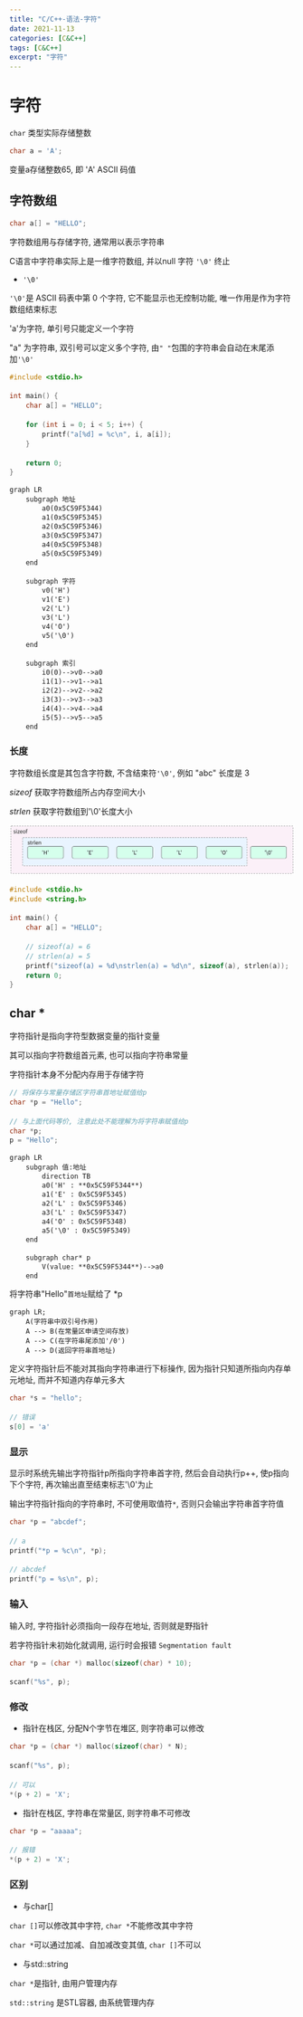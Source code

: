 ```yaml
---
title: "C/C++-语法-字符"
date: 2021-11-13
categories: [C&C++]
tags: [C&C++]
excerpt: "字符"
---
```


# 字符

`char` 类型实际存储整数

```c
char a = 'A';
```

变量a存储整数65, 即 'A'  ASCII 码值

## 字符数组

```c
char a[] = "HELLO";
```

字符数组用与存储字符, 通常用以表示字符串

C语言中字符串实际上是一维字符数组, 并以null 字符 `'\0'` 终止

- `'\0'`

`'\0'`是 ASCII 码表中第 0 个字符, 它不能显示也无控制功能, 唯一作用是作为字符数组结束标志

'a'为字符, 单引号只能定义一个字符

"a" 为字符串, 双引号可以定义多个字符, 由`" "`包围的字符串会自动在末尾添加`'\0'`

```c
#include <stdio.h>

int main() {
    char a[] = "HELLO";

    for (int i = 0; i < 5; i++) {
        printf("a[%d] = %c\n", i, a[i]);
    }

    return 0;
}
```

```mermaid
graph LR
    subgraph 地址
        a0(0x5C59F5344)
        a1(0x5C59F5345)
        a2(0x5C59F5346)
        a3(0x5C59F5347)
        a4(0x5C59F5348)
        a5(0x5C59F5349)
    end

    subgraph 字符
        v0('H')
        v1('E')
        v2('L')
        v3('L')
        v4('O')
        v5('\0')
    end

    subgraph 索引
        i0(0)-->v0-->a0
        i1(1)-->v1-->a1
        i2(2)-->v2-->a2
        i3(3)-->v3-->a3
        i4(4)-->v4-->a4
        i5(5)-->v5-->a5
    end
```

### 长度

字符数组长度是其包含字符数, 不含结束符`'\0'`, 例如 "abc" 长度是 3

$sizeof$ 获取字符数组所占内存空间大小

$strlen$ 获取字符数组到'\0'长度大小

![](/assets/SelfImgur/202407061811_3.svg)

```c
#include <stdio.h>
#include <string.h>

int main() {
    char a[] = "HELLO";

    // sizeof(a) = 6
    // strlen(a) = 5
    printf("sizeof(a) = %d\nstrlen(a) = %d\n", sizeof(a), strlen(a));
    return 0;
}
```

## char \*

字符指针是指向字符型数据变量的指针变量

其可以指向字符数组首元素, 也可以指向字符串常量

字符指针本身不分配内存用于存储字符

```c
// 将保存与常量存储区字符串首地址赋值给p
char *p = "Hello";

// 与上面代码等价, 注意此处不能理解为将字符串赋值给p
char *p;
p = "Hello";
```

```mermaid
graph LR
    subgraph 值:地址
        direction TB
        a0('H' : **0x5C59F5344**)
        a1('E' : 0x5C59F5345)
        a2('L' : 0x5C59F5346)
        a3('L' : 0x5C59F5347)
        a4('O' : 0x5C59F5348)
        a5('\0' : 0x5C59F5349)
    end

    subgraph char* p
        V(value: **0x5C59F5344**)-->a0
    end
```

将字符串"Hello"`首地址`赋给了 *p

```mermaid
graph LR;
    A(字符串中双引号作用)
    A --> B(在常量区申请空间存放)
    A --> C(在字符串尾添加'/0')
    A --> D(返回字符串首地址)
```

定义字符指针后不能对其指向字符串进行下标操作, 因为指针只知道所指向内存单元地址, 而并不知道内存单元多大

```c
char *s = "hello";

// 错误
s[0] = 'a'
```

### 显示

显示时系统先输出字符指针p所指向字符串首字符, 然后会自动执行p++, 使p指向下个字符, 再次输出直至结束标志'\0'为止

输出字符指针指向的字符串时, 不可使用取值符`*`, 否则只会输出字符串首字符值

```c
char *p = "abcdef";

// a
printf("*p = %c\n", *p);

// abcdef
printf("p = %s\n", p);
```

### 输入

输入时, 字符指针必须指向一段存在地址, 否则就是野指针

若字符指针未初始化就调用, 运行时会报错 `Segmentation fault`

```c
char *p = (char *) malloc(sizeof(char) * 10);

scanf("%s", p);
```

### 修改

- 指针在栈区, 分配N个字节在堆区, 则字符串可以修改

```c
char *p = (char *) malloc(sizeof(char) * N);

scanf("%s", p);

// 可以
*(p + 2) = 'X';
```

- 指针在栈区, 字符串在常量区, 则字符串不可修改

```c
char *p = "aaaaa";

// 报错
*(p + 2) = 'X';
```

### 区别

- 与char[]

`char []`可以修改其中字符, `char *`不能修改其中字符

`char *`可以通过加减、自加减改变其值, `char []`不可以

- 与std::string

`char *`是指针, 由用户管理内存

`std::string` 是STL容器, 由系统管理内存
